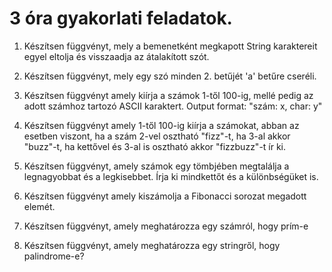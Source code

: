 # 3 óra gyakorlati feladatok.

1. Készítsen függvényt, mely a bemenetként megkapott
String karaktereit egyel eltolja és visszaadja az átalakított szót.
   
2. Készítsen függvényt, mely egy szó minden 2. betűjét 'a' betűre cseréli.

3. Készítsen függvényt amely kiírja a számok 1-től 100-ig, mellé pedig
az adott számhoz tartozó ASCII karaktert.
   Output format: "szám: x, char: y"
   
4. Készítsen függvényt amely 1-től 100-ig kiírja a számokat,
abban az esetben viszont, ha a szám 2-vel osztható "fizz"-t,
   ha 3-al akkor "buzz"-t, ha kettővel és 3-al is osztható akkor
   "fizzbuzz"-t ír ki.
   
5. Készítsen függvényt, amely számok egy tömbjében megtalálja
a legnagyobbat és a legkisebbet. Írja ki mindkettőt és
   a különbségüket is.
   
6. Készítsen függvényt amely kiszámolja a Fibonacci sorozat megadott elemét.

7. Készítsen függvényt, amely meghatározza egy számról, hogy prím-e

8. Készítsen függvényt, amely meghatározza egy stringről, hogy palindrome-e?